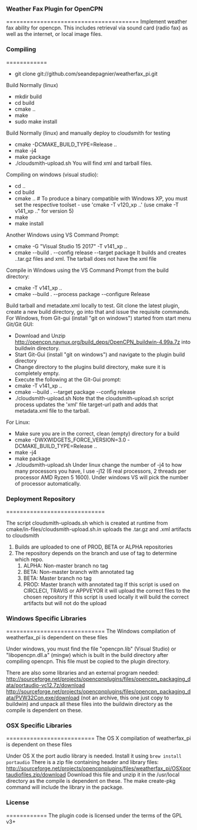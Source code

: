 ### Weather Fax Plugin for OpenCPN
=======================================
Implement weather fax ability for opencpn.  This includes retrieval via sound card (radio fax) as well as the internet, or local image files.
 
### Compiling
============
* git clone git://github.com/seandepagnier/weatherfax_pi.git

Build Normally (linux)
* mkdir build
* cd build
* cmake ..
* make
* sudo make install

Build Normally (linux) and manually deploy to cloudsmith for testing
* cmake -DCMAKE_BUILD_TYPE=Release ..
* make -j4
* make package
* ./cloudsmith-upload.sh
You will find xml and tarball files.

Compiling on windows (visual studio):
* cd ..
* cd build
* cmake .. # To produce a binary compatible with Windows XP, you must set the respective toolset - use 'cmake -T v120_xp ..'   (use cmake -T v141_xp .." for version 5)
* make
* make install

Another Windows using VS Command Prompt:
* cmake  -G "Visual Studio 15 2017" -T v141_xp ..
* cmake --build . --config release --target package 
It builds and creates ..tar.gz  files and xml.
The tarball does not have the xml file

Compile in Windows using the VS Command Prompt from the build directory:
* cmake -T v141_xp ..
* cmake --build . --process package --configure Release

Build tarball and metadate.xml locally to test.
Git clone the latest plugin, create a new build directory, go into that and issue the requisite commands.
For Windows, from Git-gui (install "git on windows") started from start menu Git/Git GUI:
* Download and Unzip http://opencpn.navnux.org/build_deps/OpenCPN_buildwin-4.99a.7z into buildwin directory.
* Start Git-Gui (install "git on windows") and navigate to the plugin build directory
* Change directory to the plugins build directory, make sure it is completely empty. 
* Execute the following at the Git-Gui prompt:
* cmake -T v141_xp ..
* cmake --build . --target package --config release
* ./cloudsmith-upload.sh
Note that the cloudsmith-upload.sh script process updates the 'xml' file target-url path
and adds that metadata.xml file to the tarball.

For Linux:
* Make sure you are in the correct, clean (empty) directory for a build
* cmake -DWXWIDGETS_FORCE_VERSION=3.0 -DCMAKE_BUILD_TYPE=Release ..
* make -j4
* make package
* ./cloudsmith-upload.sh
Under linux change the number of -j4 to how many processors you have, 
I use -j12 (6 real processors, 2 threads per processor AMD  Ryzen 5 1600). 
Under windows VS will pick the number of processor automatically.

### Deployment Repository
=============================

The script cloudsmith-uploads.sh which is created at runtime from cmake/in-files/cloudsmith-upload.sh.in
uploads the .tar.gz and .xml artifacts to cloudsmith
1. Builds are uploaded to one of PROD, BETA or ALPHA repositories
1. The repository depends on the branch and use of tag to determine which repo.
   1. ALPHA: Non-master branch no tag
   1. BETA: Non-master branch with annotated tag
   1. BETA: Master branch no tag
   1. PROD: Master branch with annotated tag
If this script is used on CIRCLECI, TRAVIS or APPVEYOR it will upload the correct files to the chosen repository
If this script is used locally it will build the correct artifacts but will not do the upload


### Windows Specific Libraries
=============================
The Windows compilation of weatherfax_pi is dependent on these files 

Under windows, you must find the file "opencpn.lib" (Visual Studio) or "libopencpn.dll.a" (mingw) which is built in the build directory after compiling opencpn.  This file must be copied to the plugin directory.

There are also some libraries and an external program needed:
http://sourceforge.net/projects/opencpnplugins/files/opencpn_packaging_data/portaudio-vc12.7z/download
http://sourceforge.net/projects/opencpnplugins/files/opencpn_packaging_data/PVW32Con.exe/download (not an archive, this one just copy to buildwin)
and unpack all these files into the buildwin directory as the compile is dependent on these.

### OSX Specific Libraries
==========================
The OS X compilation of weatherfax_pi is dependent on these files 

Under OS X the port audio library is needed. Install it using ```brew install portaudio```
There is a zip file containing header and library files:
http://sourceforge.net/projects/opencpnplugins/files/weatherfax_pi/OSXportaudiofiles.zip/download
Download this file and unzip it in the /usr/local directory as the compile is dependent on these.
The make create-pkg command will include the library in the package.

### License
============
The plugin code is licensed under the terms of the GPL v3+
